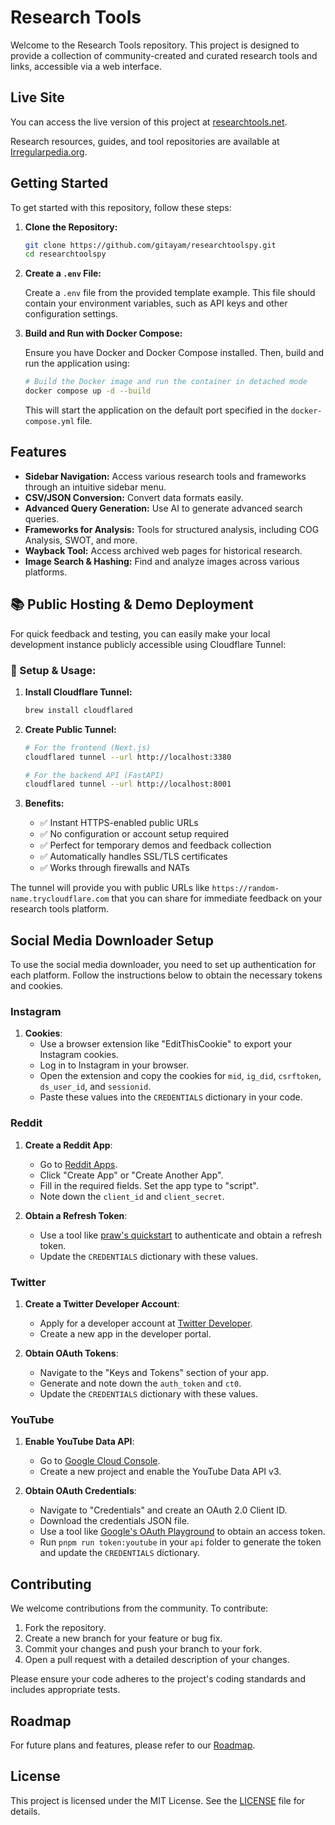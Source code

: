 # Research Tools

Welcome to the Research Tools repository. This project is designed to provide a collection of community-created and curated research tools and links, accessible via a web interface.

## Live Site

You can access the live version of this project at [researchtools.net](https://researchtools.net).

Research resources, guides, and tool repositories are available at [Irregularpedia.org](https://irregularpedia.org).

## Getting Started

To get started with this repository, follow these steps:

1. **Clone the Repository:**

   ```bash
   git clone https://github.com/gitayam/researchtoolspy.git
   cd researchtoolspy
   ```

2. **Create a `.env` File:**

   Create a `.env` file from the provided template example. This file should contain your environment variables, such as API keys and other configuration settings.

3. **Build and Run with Docker Compose:**

   Ensure you have Docker and Docker Compose installed. Then, build and run the application using:

   ```bash
   # Build the Docker image and run the container in detached mode
   docker compose up -d --build
   ```

   This will start the application on the default port specified in the `docker-compose.yml` file.

## Features

- **Sidebar Navigation:** Access various research tools and frameworks through an intuitive sidebar menu.
- **CSV/JSON Conversion:** Convert data formats easily.
- **Advanced Query Generation:** Use AI to generate advanced search queries.
- **Frameworks for Analysis:** Tools for structured analysis, including COG Analysis, SWOT, and more.
- **Wayback Tool:** Access archived web pages for historical research.
- **Image Search & Hashing:** Find and analyze images across various platforms.

## 📚 Public Hosting & Demo Deployment

For quick feedback and testing, you can easily make your local development instance publicly accessible using Cloudflare Tunnel:

### 🔧 Setup & Usage:

1. **Install Cloudflare Tunnel:**
   ```bash
   brew install cloudflared
   ```

2. **Create Public Tunnel:**
   ```bash
   # For the frontend (Next.js)
   cloudflared tunnel --url http://localhost:3380
   
   # For the backend API (FastAPI) 
   cloudflared tunnel --url http://localhost:8001
   ```

3. **Benefits:**
   - ✅ Instant HTTPS-enabled public URLs
   - ✅ No configuration or account setup required
   - ✅ Perfect for temporary demos and feedback collection
   - ✅ Automatically handles SSL/TLS certificates
   - ✅ Works through firewalls and NATs

The tunnel will provide you with public URLs like `https://random-name.trycloudflare.com` that you can share for immediate feedback on your research tools platform.

## Social Media Downloader Setup

To use the social media downloader, you need to set up authentication for each platform. Follow the instructions below to obtain the necessary tokens and cookies.

### Instagram

1. **Cookies**: 
   - Use a browser extension like "EditThisCookie" to export your Instagram cookies.
   - Log in to Instagram in your browser.
   - Open the extension and copy the cookies for `mid`, `ig_did`, `csrftoken`, `ds_user_id`, and `sessionid`.
   - Paste these values into the `CREDENTIALS` dictionary in your code.

### Reddit

1. **Create a Reddit App**:
   - Go to [Reddit Apps](https://www.reddit.com/prefs/apps).
   - Click "Create App" or "Create Another App".
   - Fill in the required fields. Set the app type to "script".
   - Note down the `client_id` and `client_secret`.

2. **Obtain a Refresh Token**:
   - Use a tool like [praw's quickstart](https://praw.readthedocs.io/en/latest/getting_started/authentication.html#script-application) to authenticate and obtain a refresh token.
   - Update the `CREDENTIALS` dictionary with these values.

### Twitter

1. **Create a Twitter Developer Account**:
   - Apply for a developer account at [Twitter Developer](https://developer.twitter.com/).
   - Create a new app in the developer portal.

2. **Obtain OAuth Tokens**:
   - Navigate to the "Keys and Tokens" section of your app.
   - Generate and note down the `auth_token` and `ct0`.
   - Update the `CREDENTIALS` dictionary with these values.

### YouTube

1. **Enable YouTube Data API**:
   - Go to [Google Cloud Console](https://console.developers.google.com/).
   - Create a new project and enable the YouTube Data API v3.

2. **Obtain OAuth Credentials**:
   - Navigate to "Credentials" and create an OAuth 2.0 Client ID.
   - Download the credentials JSON file.
   - Use a tool like [Google's OAuth Playground](https://developers.google.com/oauthplayground) to obtain an access token.
   - Run `pnpm run token:youtube` in your `api` folder to generate the token and update the `CREDENTIALS` dictionary.

## Contributing

We welcome contributions from the community. To contribute:

1. Fork the repository.
2. Create a new branch for your feature or bug fix.
3. Commit your changes and push your branch to your fork.
4. Open a pull request with a detailed description of your changes.

Please ensure your code adheres to the project's coding standards and includes appropriate tests.

## Roadmap

For future plans and features, please refer to our [Roadmap](ROADMAP.md).

## License

This project is licensed under the MIT License. See the [LICENSE](LICENSE) file for details.
